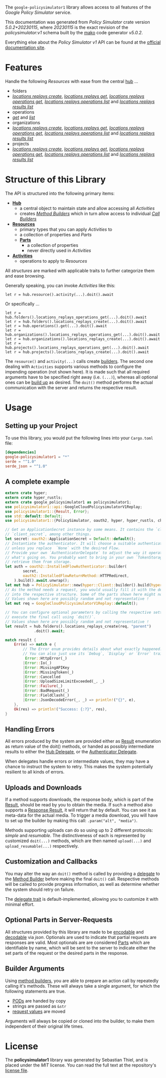 <!---
DO NOT EDIT !
This file was generated automatically from 'src/generator/templates/api/README.md.mako'
DO NOT EDIT !
-->
The `google-policysimulator1` library allows access to all features of the *Google Policy Simulator* service.

This documentation was generated from *Policy Simulator* crate version *5.0.2+20230115*, where *20230115* is the exact revision of the *policysimulator:v1* schema built by the [mako](http://www.makotemplates.org/) code generator *v5.0.2*.

Everything else about the *Policy Simulator* *v1* API can be found at the
[official documentation site](https://cloud.google.com/iam/docs/simulating-access).
# Features

Handle the following *Resources* with ease from the central [hub](https://docs.rs/google-policysimulator1/5.0.2+20230115/google_policysimulator1/PolicySimulator) ... 

* folders
 * [*locations replays create*](https://docs.rs/google-policysimulator1/5.0.2+20230115/google_policysimulator1/api::FolderLocationReplayCreateCall), [*locations replays get*](https://docs.rs/google-policysimulator1/5.0.2+20230115/google_policysimulator1/api::FolderLocationReplayGetCall), [*locations replays operations get*](https://docs.rs/google-policysimulator1/5.0.2+20230115/google_policysimulator1/api::FolderLocationReplayOperationGetCall), [*locations replays operations list*](https://docs.rs/google-policysimulator1/5.0.2+20230115/google_policysimulator1/api::FolderLocationReplayOperationListCall) and [*locations replays results list*](https://docs.rs/google-policysimulator1/5.0.2+20230115/google_policysimulator1/api::FolderLocationReplayResultListCall)
* operations
 * [*get*](https://docs.rs/google-policysimulator1/5.0.2+20230115/google_policysimulator1/api::OperationGetCall) and [*list*](https://docs.rs/google-policysimulator1/5.0.2+20230115/google_policysimulator1/api::OperationListCall)
* organizations
 * [*locations replays create*](https://docs.rs/google-policysimulator1/5.0.2+20230115/google_policysimulator1/api::OrganizationLocationReplayCreateCall), [*locations replays get*](https://docs.rs/google-policysimulator1/5.0.2+20230115/google_policysimulator1/api::OrganizationLocationReplayGetCall), [*locations replays operations get*](https://docs.rs/google-policysimulator1/5.0.2+20230115/google_policysimulator1/api::OrganizationLocationReplayOperationGetCall), [*locations replays operations list*](https://docs.rs/google-policysimulator1/5.0.2+20230115/google_policysimulator1/api::OrganizationLocationReplayOperationListCall) and [*locations replays results list*](https://docs.rs/google-policysimulator1/5.0.2+20230115/google_policysimulator1/api::OrganizationLocationReplayResultListCall)
* projects
 * [*locations replays create*](https://docs.rs/google-policysimulator1/5.0.2+20230115/google_policysimulator1/api::ProjectLocationReplayCreateCall), [*locations replays get*](https://docs.rs/google-policysimulator1/5.0.2+20230115/google_policysimulator1/api::ProjectLocationReplayGetCall), [*locations replays operations get*](https://docs.rs/google-policysimulator1/5.0.2+20230115/google_policysimulator1/api::ProjectLocationReplayOperationGetCall), [*locations replays operations list*](https://docs.rs/google-policysimulator1/5.0.2+20230115/google_policysimulator1/api::ProjectLocationReplayOperationListCall) and [*locations replays results list*](https://docs.rs/google-policysimulator1/5.0.2+20230115/google_policysimulator1/api::ProjectLocationReplayResultListCall)




# Structure of this Library

The API is structured into the following primary items:

* **[Hub](https://docs.rs/google-policysimulator1/5.0.2+20230115/google_policysimulator1/PolicySimulator)**
    * a central object to maintain state and allow accessing all *Activities*
    * creates [*Method Builders*](https://docs.rs/google-policysimulator1/5.0.2+20230115/google_policysimulator1/client::MethodsBuilder) which in turn
      allow access to individual [*Call Builders*](https://docs.rs/google-policysimulator1/5.0.2+20230115/google_policysimulator1/client::CallBuilder)
* **[Resources](https://docs.rs/google-policysimulator1/5.0.2+20230115/google_policysimulator1/client::Resource)**
    * primary types that you can apply *Activities* to
    * a collection of properties and *Parts*
    * **[Parts](https://docs.rs/google-policysimulator1/5.0.2+20230115/google_policysimulator1/client::Part)**
        * a collection of properties
        * never directly used in *Activities*
* **[Activities](https://docs.rs/google-policysimulator1/5.0.2+20230115/google_policysimulator1/client::CallBuilder)**
    * operations to apply to *Resources*

All *structures* are marked with applicable traits to further categorize them and ease browsing.

Generally speaking, you can invoke *Activities* like this:

```Rust,ignore
let r = hub.resource().activity(...).doit().await
```

Or specifically ...

```ignore
let r = hub.folders().locations_replays_operations_get(...).doit().await
let r = hub.folders().locations_replays_create(...).doit().await
let r = hub.operations().get(...).doit().await
let r = hub.organizations().locations_replays_operations_get(...).doit().await
let r = hub.organizations().locations_replays_create(...).doit().await
let r = hub.projects().locations_replays_operations_get(...).doit().await
let r = hub.projects().locations_replays_create(...).doit().await
```

The `resource()` and `activity(...)` calls create [builders][builder-pattern]. The second one dealing with `Activities` 
supports various methods to configure the impending operation (not shown here). It is made such that all required arguments have to be 
specified right away (i.e. `(...)`), whereas all optional ones can be [build up][builder-pattern] as desired.
The `doit()` method performs the actual communication with the server and returns the respective result.

# Usage

## Setting up your Project

To use this library, you would put the following lines into your `Cargo.toml` file:

```toml
[dependencies]
google-policysimulator1 = "*"
serde = "^1.0"
serde_json = "^1.0"
```

## A complete example

```Rust
extern crate hyper;
extern crate hyper_rustls;
extern crate google_policysimulator1 as policysimulator1;
use policysimulator1::api::GoogleCloudPolicysimulatorV1Replay;
use policysimulator1::{Result, Error};
use std::default::Default;
use policysimulator1::{PolicySimulator, oauth2, hyper, hyper_rustls, chrono, FieldMask};

// Get an ApplicationSecret instance by some means. It contains the `client_id` and 
// `client_secret`, among other things.
let secret: oauth2::ApplicationSecret = Default::default();
// Instantiate the authenticator. It will choose a suitable authentication flow for you, 
// unless you replace  `None` with the desired Flow.
// Provide your own `AuthenticatorDelegate` to adjust the way it operates and get feedback about 
// what's going on. You probably want to bring in your own `TokenStorage` to persist tokens and
// retrieve them from storage.
let auth = oauth2::InstalledFlowAuthenticator::builder(
        secret,
        oauth2::InstalledFlowReturnMethod::HTTPRedirect,
    ).build().await.unwrap();
let mut hub = PolicySimulator::new(hyper::Client::builder().build(hyper_rustls::HttpsConnectorBuilder::new().with_native_roots().https_or_http().enable_http1().enable_http2().build()), auth);
// As the method needs a request, you would usually fill it with the desired information
// into the respective structure. Some of the parts shown here might not be applicable !
// Values shown here are possibly random and not representative !
let mut req = GoogleCloudPolicysimulatorV1Replay::default();

// You can configure optional parameters by calling the respective setters at will, and
// execute the final call using `doit()`.
// Values shown here are possibly random and not representative !
let result = hub.folders().locations_replays_create(req, "parent")
             .doit().await;

match result {
    Err(e) => match e {
        // The Error enum provides details about what exactly happened.
        // You can also just use its `Debug`, `Display` or `Error` traits
         Error::HttpError(_)
        |Error::Io(_)
        |Error::MissingAPIKey
        |Error::MissingToken(_)
        |Error::Cancelled
        |Error::UploadSizeLimitExceeded(_, _)
        |Error::Failure(_)
        |Error::BadRequest(_)
        |Error::FieldClash(_)
        |Error::JsonDecodeError(_, _) => println!("{}", e),
    },
    Ok(res) => println!("Success: {:?}", res),
}

```
## Handling Errors

All errors produced by the system are provided either as [Result](https://docs.rs/google-policysimulator1/5.0.2+20230115/google_policysimulator1/client::Result) enumeration as return value of
the doit() methods, or handed as possibly intermediate results to either the 
[Hub Delegate](https://docs.rs/google-policysimulator1/5.0.2+20230115/google_policysimulator1/client::Delegate), or the [Authenticator Delegate](https://docs.rs/yup-oauth2/*/yup_oauth2/trait.AuthenticatorDelegate.html).

When delegates handle errors or intermediate values, they may have a chance to instruct the system to retry. This 
makes the system potentially resilient to all kinds of errors.

## Uploads and Downloads
If a method supports downloads, the response body, which is part of the [Result](https://docs.rs/google-policysimulator1/5.0.2+20230115/google_policysimulator1/client::Result), should be
read by you to obtain the media.
If such a method also supports a [Response Result](https://docs.rs/google-policysimulator1/5.0.2+20230115/google_policysimulator1/client::ResponseResult), it will return that by default.
You can see it as meta-data for the actual media. To trigger a media download, you will have to set up the builder by making
this call: `.param("alt", "media")`.

Methods supporting uploads can do so using up to 2 different protocols: 
*simple* and *resumable*. The distinctiveness of each is represented by customized 
`doit(...)` methods, which are then named `upload(...)` and `upload_resumable(...)` respectively.

## Customization and Callbacks

You may alter the way an `doit()` method is called by providing a [delegate](https://docs.rs/google-policysimulator1/5.0.2+20230115/google_policysimulator1/client::Delegate) to the 
[Method Builder](https://docs.rs/google-policysimulator1/5.0.2+20230115/google_policysimulator1/client::CallBuilder) before making the final `doit()` call. 
Respective methods will be called to provide progress information, as well as determine whether the system should 
retry on failure.

The [delegate trait](https://docs.rs/google-policysimulator1/5.0.2+20230115/google_policysimulator1/client::Delegate) is default-implemented, allowing you to customize it with minimal effort.

## Optional Parts in Server-Requests

All structures provided by this library are made to be [encodable](https://docs.rs/google-policysimulator1/5.0.2+20230115/google_policysimulator1/client::RequestValue) and 
[decodable](https://docs.rs/google-policysimulator1/5.0.2+20230115/google_policysimulator1/client::ResponseResult) via *json*. Optionals are used to indicate that partial requests are responses 
are valid.
Most optionals are are considered [Parts](https://docs.rs/google-policysimulator1/5.0.2+20230115/google_policysimulator1/client::Part) which are identifiable by name, which will be sent to 
the server to indicate either the set parts of the request or the desired parts in the response.

## Builder Arguments

Using [method builders](https://docs.rs/google-policysimulator1/5.0.2+20230115/google_policysimulator1/client::CallBuilder), you are able to prepare an action call by repeatedly calling it's methods.
These will always take a single argument, for which the following statements are true.

* [PODs][wiki-pod] are handed by copy
* strings are passed as `&str`
* [request values](https://docs.rs/google-policysimulator1/5.0.2+20230115/google_policysimulator1/client::RequestValue) are moved

Arguments will always be copied or cloned into the builder, to make them independent of their original life times.

[wiki-pod]: http://en.wikipedia.org/wiki/Plain_old_data_structure
[builder-pattern]: http://en.wikipedia.org/wiki/Builder_pattern
[google-go-api]: https://github.com/google/google-api-go-client

# License
The **policysimulator1** library was generated by Sebastian Thiel, and is placed 
under the *MIT* license.
You can read the full text at the repository's [license file][repo-license].

[repo-license]: https://github.com/Byron/google-apis-rsblob/main/LICENSE.md

